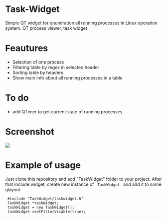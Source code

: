 # Task-Widget
Simple QT widget for enumiration all running processes in Linux operation system. QT process viewer, task widget

<h1> Feautures  </h1>
<ul>
  <li>Selection of one process</li>
  <li>Filtering table by regex in selected header</li>
  <li>Sorting table by headers</li>
  <li>Show main info about all running processes in a table</li>
</ul>

<h1> To do  </h1>
<ul>
  <li>add QTimer to get current state of running processes</li>
</ul>

<h1> Screenshot  </h1>
<img src="https://github.com/PavelMacarenko/Task-Widget/blob/master/screenshot.png">

<h1> Example of usage  </h1>
<p> Just clone this repository and add "TaskWidget" folder to your project. After that include widget, create new instance of <code> TaskWidget </code> and add it to some qlayout </p>
<pre><code> #include "TaskWidget/taskwidget.h"
 TaskWidget *taskWidget; 
 taskWidget = new TaskWidget(); 
 taskWidget->setFilterVisable(true); 
</code></pre>
